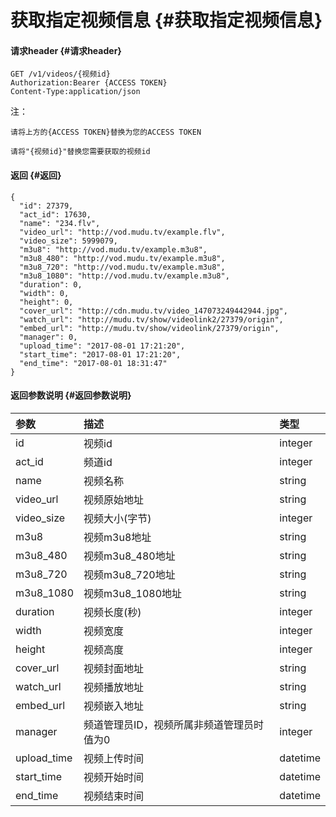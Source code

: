 # 获取指定视频信息 {#获取指定视频信息}

#### 请求header {#请求header}

```
GET /v1/videos/{视频id}
Authorization:Bearer {ACCESS TOKEN}
Content-Type:application/json
```

注：

`请将上方的{ACCESS TOKEN}替换为您的ACCESS TOKEN`

`请将"{视频id}"替换您需要获取的视频id`

#### 返回 {#返回}

```
{
  "id": 27379,
  "act_id": 17630,
  "name": "234.flv",
  "video_url": "http://vod.mudu.tv/example.flv",
  "video_size": 5999079,
  "m3u8": "http://vod.mudu.tv/example.m3u8",
  "m3u8_480": "http://vod.mudu.tv/example.m3u8",
  "m3u8_720": "http://vod.mudu.tv/example.m3u8",
  "m3u8_1080": "http://vod.mudu.tv/example.m3u8",
  "duration": 0,
  "width": 0,
  "height": 0,
  "cover_url": "http://cdn.mudu.tv/video_147073249442944.jpg",
  "watch_url": "http://mudu.tv/show/videolink2/27379/origin",
  "embed_url": "http://mudu.tv/show/videolink/27379/origin",
  "manager": 0,
  "upload_time": "2017-08-01 17:21:20",
  "start_time": "2017-08-01 17:21:20",
  "end_time": "2017-08-01 18:31:47"
}
```

#### 返回参数说明 {#返回参数说明}

| 参数 | 描述 | 类型 |
| :--- | :--- | :--- |
| id | 视频id | integer |
| act\_id | 频道id | integer |
| name | 视频名称 | string |
| video\_url | 视频原始地址 | string |
| video\_size | 视频大小\(字节\) | integer |
| m3u8 | 视频m3u8地址 | string |
| m3u8\_480 | 视频m3u8\_480地址 | string |
| m3u8\_720 | 视频m3u8\_720地址 | string |
| m3u8\_1080 | 视频m3u8\_1080地址 | string |
| duration | 视频长度\(秒\) | integer |
| width | 视频宽度 | integer |
| height | 视频高度 | integer |
| cover\_url | 视频封面地址 | string |
| watch\_url | 视频播放地址 | string |
| embed\_url | 视频嵌入地址 | string |
| manager | 频道管理员ID，视频所属非频道管理员时值为0 | integer |
| upload\_time | 视频上传时间 | datetime |
| start\_time | 视频开始时间 | datetime |
| end\_time | 视频结束时间 | datetime |



